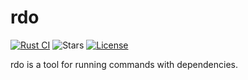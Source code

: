 # rdo

[![Rust CI](https://github.com/nseguin42/rdo/actions/workflows/rust-ci.yaml/badge.svg)](https://github.com/nseguin42/rdo/actions/workflows/rust-ci.yaml)
![Stars](https://img.shields.io/github/stars/nseguin42/rdo)
[![License](https://img.shields.io/github/license/nseguin42/rdo)](https://github.com/nseguin42/rdo/blob/main/LICENSE)

rdo is a tool for running commands with dependencies.